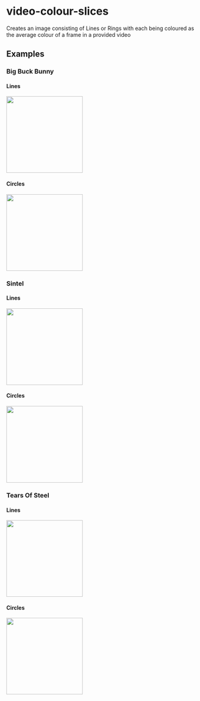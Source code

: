# video-colour-slices
Creates an image consisting of Lines or Rings with each being coloured as the average colour of a frame in a provided video

## Examples

### Big Buck Bunny

#### Lines
<img src="https://github.com/AdamSlack/video-colour-slices/blob/master/examples/bigBuckBunny-lines.png?raw=true" width="200">

#### Circles
<img src="https://github.com/AdamSlack/video-colour-slices/blob/master/examples/bigBuckBunny-circles.png?raw=true" width="200">

### Sintel

#### Lines
<img src="https://github.com/AdamSlack/video-colour-slices/blob/master/examples/sintel-lines.png?raw=true" width="200">

#### Circles
<img src="https://github.com/AdamSlack/video-colour-slices/blob/master/examples/sintel-circles.png?raw=true" width="200">


### Tears Of Steel

#### Lines
<img src="https://github.com/AdamSlack/video-colour-slices/blob/master/examples/tearsOfSteel-lines.png?raw=true" width="200">

#### Circles
<img src="https://github.com/AdamSlack/video-colour-slices/blob/master/examples/tearsOfSteel-circles.png?raw=true" width="200">
